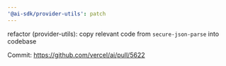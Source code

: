 ```yaml
---
'@ai-sdk/provider-utils': patch
---
```


refactor (provider-utils): copy relevant code from `secure-json-parse` into codebase

Commit: https://github.com/vercel/ai/pull/5622
